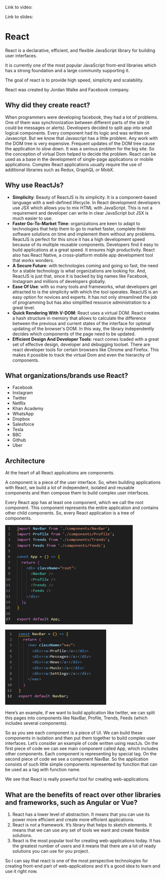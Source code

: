Link to video: 

Link to slides:
# React
React is a declarative, efficient, and flexible JavaScript library for building user interfaces. 

It is currently one of the most popular JavaScript front-end libraries which has a strong foundation and a large community supporting it.

The goal of react is to provide high speed, simplicity and scalability.

React was created by Jordan Walke and Facebook company.

## Why did they create react?

When programmers were developing facebook, they had a lot of problems. One of them was synchronization between different parts of the site (it could be messages or alerts). Developers decided to split app into small logical components. Every component had its logic and was written on Javascript. But we know that Javascript has a little problem. Any work with the DOM tree is very expensive. Frequent updates of the DOM tree cause the application to slow down. It was a serious problem for the big site. So the conception of virtual Dom helped to decide the problem.
React can be used as a base in the development of single-page applications or mobile applications. Complex React applications usually require the use of additional libraries such as Redux, GraphQL or MobX.

## Why use ReactJs?

*	**Simplicity**: Beauty of ReactJS is its simplicity. It is a component-based language with a well-defined lifecycle. In React development developers use JSX which allows you to mix HTML with JavaScript. This is not a requirement and developer can write in clear JavaScript but JSX is much easier to use.
*	**Faster Go-To-Market Time**: organizations are keen to adapt to technologies that help them to go to market faster, complete their software solutions on time and implement them without any problems. ReactJS is  perfect for this since it has a high development speed because of its multiple reusable components. Developers find it easy to build applications at a great speed. It ensures high productivity. React also has React Native, a cross-platform mobile app development tool that works wonders.
*	**A Secure Future**: with technologies coming and going so fast, the need for a stable technology is what organizations are looking for. And, ReactJS is just that, since it is backed by big names like Facebook, Instagram and millions of developers globally.
*	**Ease Of Use**: with so many tools and frameworks, what developers get attracted to is the simplicity with which the tool operates. ReactJS is an easy option for novices and experts. It has not only streamlined the job of programming but has also simplified resource administration to a great level.
*	**Quick Rendering With V-DOM**: React uses a  virtual DOM. React creates a hash structure in memory that allows to calculate the difference between the previous and current states of the interface for optimal updating of the browser's DOM. In this way, the library independently decides which components of the page need to be updated.
*	**Efficient Design And Developer Tools**: react comes loaded with a great set of effective design, developer and debugging toolset. There are react developer tools for certain browsers like Chrome and Firefox. This makes it possible to track the virtual Dom and even the hierarchy of components.

## What organizations/brands use React?

*	Facebook
*	Instagram
*	Twitter
*	Netflix
*	Khan Academy
*	WhatsApp
*	Dropbox
*	Salesforce
*	Tesla
*	BBC
*	Github
*	Uber

## Architecture

At the heart of all React applications are components.

A component is a piece of the user interface. So, when building applications with React, we build a lot of independent, isolated and reusable components and then compose them to build complex user interfaces.

Every React app has at least one component, which we call the root component. This component represents the entire application and contains other child components. So, every React application is a tree of components. 

![App.js](images/appJs.png) 

![NavBar.js](images/NavbarJs.png)

Here’s an example, if we want to build application like twitter, we can split this pages into components like NavBar, Profile, Trends, Feeds (which includes several components).

So as you see each component is a piece of UI. We can build these components in isolation and then put them together to build complex user interfaces.
Let’s consider an example of code written using reactJs. On the first piece of code we can see main component called App, which includes other components. Each component is representing by special tag. On the second piece of code we see a component NavBar. So the application consists of such little simple components represented by function that can be used as a tag with function name. 

We see that React is really powerful tool for creating web-applications.

## What are the benefits of react over other libraries and frameworks, such as Angular or Vue?

1. React has a lower level of abstraction. It means that you can use its power more efficient and create more efficient applications.
2. React is not a framework. It’s library that helps to sketch elements. It means that we can use any set of tools we want and create flexible solutions. 
3. React is the most popular tool for creating web-applications today. It has the greatest number of users and it means that there are a lot of ready solutions you can use for you project.

So I can say that react is one of the most perspective technologies for creating front-end part of web-applications and it’s a good idea to learn and use it right now.